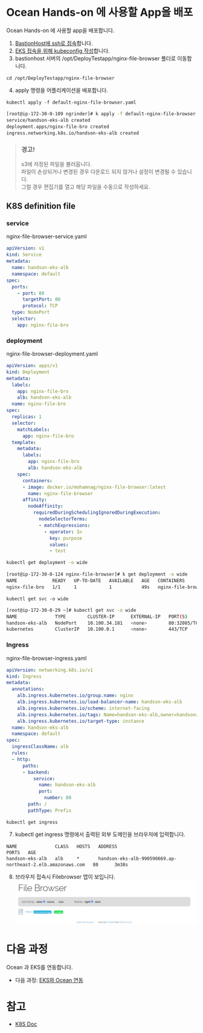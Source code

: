 # Ocean Hands-on 에 사용할 App을 배포
Ocean Hands-on 에 사용할 app을 배포합니다.

1. [BastionHost에 ssh로 접속](../../QuickStart/ConnectToBastion.md)합니다.
2. [EKS 접속을 위해 kubeconfig 작성](../../QuickStart/ConnectedEKSforkubectl.md)합니다.
3. bastionhost 서버의 /opt/DeployTestapp/nginx-file-browser 폴더로 이동합니다.
```
cd /opt/DeployTestapp/nginx-file-browser
```
4. apply 명령을 어플리케이션을 배포합니다.
```
kubectl apply -f default-nginx-file-browser.yaml
```
```bash
[root@ip-172-30-0-109 ngrinder]# k apply -f default-nginx-file-browser.yaml
service/handson-eks-alb created
deployment.apps/nginx-file-bro created
ingress.networking.k8s.io/handson-eks-alb created
```
> ### 경고! 
> s3에 저정된 파일을 불러옵니다. </br>
> 파일이 손상되거나 변경된 경우 다운로드 되지 않거나 설정이 변경될 수 있습니다.</br>
> 그럴 경우 편집기를 열고 해당 파일을 수동으로 작성하세요.</br>

## K8S definition file
### service
nginx-file-browser-service.yaml
```yaml
apiVersion: v1
kind: Service
metadata:
  name: handson-eks-alb
  namespace: default
spec:
  ports:
    - port: 80
      targetPort: 80
      protocol: TCP
  type: NodePort
  selector:
    app: nginx-file-bro
```

### deployment
nginx-file-browser-deployment.yaml
```yaml
apiVersion: apps/v1
kind: Deployment
metadata:
  labels:
    app: nginx-file-bro
    alb: handson-eks-alb
  name: nginx-file-bro
spec:
  replicas: 1
  selector:
    matchLabels:
      app: nginx-file-bro
  template:
    metadata:
      labels:
        app: nginx-file-bro
        alb: handson-eks-alb
    spec:
      containers:
      - image: docker.io/mohamnag/nginx-file-browser:latest
        name: nginx-file-browser
      affinity:
        nodeAffinity:
          requiredDuringSchedulingIgnoredDuringExecution:
            nodeSelectorTerms:
            - matchExpressions:
              - operator: In
                key: purpose
                values:
                - test
```
```bash
kubectl get deployment -o wide
```

```bash
[root@ip-172-30-0-124 nginx-file-browser]# k get deployment -o wide
NAME             READY   UP-TO-DATE   AVAILABLE   AGE   CONTAINERS           IMAGES                                         SELECTOR
nginx-file-bro   1/1     1            1           49s   nginx-file-browser   docker.io/mohamnag/nginx-file-browser:latest   app=nginx-file-bro
```

```
kubectl get svc -o wide
```

```bash
[root@ip-172-30-0-29 ~]# kubectl get svc -o wide
NAME              TYPE        CLUSTER-IP      EXTERNAL-IP   PORT(S)        AGE   SELECTOR
handson-eks-alb   NodePort    10.100.34.181   <none>        80:32085/TCP   10d   app=nginx-file-bro
kubernetes        ClusterIP   10.100.0.1      <none>        443/TCP        10d   <none>
```

### Ingress
nginx-file-browser-ingress.yaml
```yaml
apiVersion: networking.k8s.io/v1
kind: Ingress
metadata:
  annotations:
    alb.ingress.kubernetes.io/group.name: nginx
    alb.ingress.kubernetes.io/load-balancer-name: handson-eks-alb
    alb.ingress.kubernetes.io/scheme: internet-facing
    alb.ingress.kubernetes.io/tags: Name=handson-eks-alb,owner=handsonadmin
    alb.ingress.kubernetes.io/target-type: instance
  name: handson-eks-alb
  namespace: default
spec:
  ingressClassName: alb
  rules:
  - http:
      paths:
      - backend:
          service:
            name: handson-eks-alb
            port:
              number: 80
        path: /
        pathType: Prefix
```
```
kubectl get ingress
```
7. kubectl get ingress 명령에서 출력된 외부 도메인을 브라우저에 입력합니다.
```
NAME              CLASS   HOSTS   ADDRESS                                                      PORTS   AGE
handson-eks-alb   alb     *       handson-eks-alb-990590669.ap-northeast-2.elb.amazonaws.com   80      3m38s
```
8. 브라우저 접속시 Filebrowser 앱이 보입니다.</br>
![filebrowser](./Images/filbrowser.png)

# 다음 과정
Ocean 과 EKS를 연동합니다.</br>
- 다음 과정: [EKS와 Ocean 연동](./3-1_ConnectAnEKSCluster.md)


# 참고
- [K8S Doc](https://kubernetes.io/docs/home/)